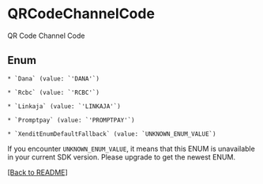 # QRCodeChannelCode

QR Code Channel Code


## Enum


    * `Dana` (value: `'DANA'`)

    * `Rcbc` (value: `'RCBC'`)

    * `Linkaja` (value: `'LINKAJA'`)

    * `Promptpay` (value: `'PROMPTPAY'`)

    * `XenditEnumDefaultFallback` (value: `UNKNOWN_ENUM_VALUE`)

If you encounter `UNKNOWN_ENUM_VALUE`, it means that this ENUM is unavailable in your current SDK version. Please upgrade to get the newest ENUM.


[[Back to README]](../../README.md)